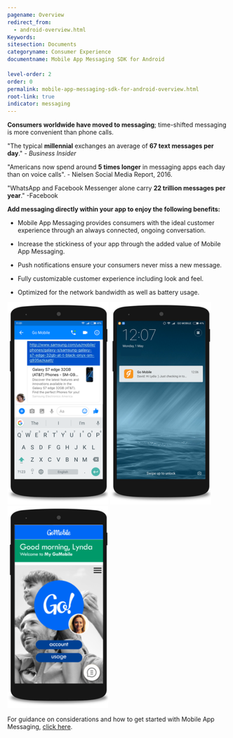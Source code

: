 ```yaml
---
pagename: Overview
redirect_from:
  - android-overview.html
Keywords:
sitesection: Documents
categoryname: Consumer Experience
documentname: Mobile App Messaging SDK for Android

level-order: 2
order: 0
permalink: mobile-app-messaging-sdk-for-android-overview.html
root-link: true
indicator: messaging
---
```


**Consumers worldwide have moved to messaging**; time-shifted messaging is more convenient than phone calls.

"The typical **millennial** exchanges an average of **67 text messages per day**."  _- Business Insider_

"Americans now spend around **5 times longer** in messaging apps each day than on voice calls". - Nielsen Social Media Report, 2016.

"WhatsApp and Facebook Messenger alone carry **22 trillion messages per year**." -Facebook

**Add messaging directly within your app to enjoy the following benefits:**

* Mobile App Messaging provides consumers with the ideal customer experience through an always connected, ongoing conversation.

* Increase the stickiness of your app through the added value of Mobile App Messaging.

* Push notifications ensure your consumers never miss a new message.

* Fully customizable customer experience including look and feel.

* Optimized for the network bandwidth as well as battery usage.

<img src="img/inappoverviewandroid1.png" alt="InAppOverviewAndroid1" style="max-width:230px;max-height:700px;"> <img src="img/inappoverviewandroid2.png" alt="InAppOverviewAndroid2" style="max-width:230px;max-height:700px;"> <img src="img/inappoverviewandroid3.png" alt="InAppOverviewAndroid3" style="max-width:230px;max-height:700px;">

For guidance on considerations and how to get started with Mobile App Messaging, [click here](products-channels-inapp-messaging.html).

